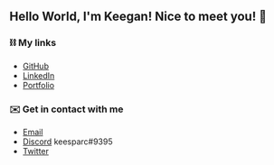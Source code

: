 ## Hello World, I'm Keegan! Nice to meet you! 👋

### ⛓ My links
- [GitHub](https://github.com/viakeegan 'GitHub')
- [LinkedIn](https://www.linkedin.com/in/keeganjervis/ 'LinkedIn')
- [Portfolio](https://viakeegan.github.io/ 'Resume')

### ✉️ Get in contact with me 
- [Email](mailto:viakeegan@gmail.com 'Email')
- [Discord](https://discord.gg/SbXuAbMb 'Discord') keesparc#9395
- [Twitter](https://twitter.com/keesparc 'Twitter')

<!--
**viakeegan/viakeegan** is a ✨ _special_ ✨ repository because its `README.md` (this file) appears on your GitHub profile.

Here are some ideas to get you started:

- 🔭 I’m currently working on ...
- 🌱 I’m currently learning ...
- 👯 I’m looking to collaborate on ...
- 🤔 I’m looking for help with ...
- 💬 Ask me about ...
- 📫 How to reach me: ...
- 😄 Pronouns: ...
- ⚡ Fun fact: ...
-->
